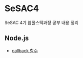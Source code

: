 # SeSAC4
SeSAC 4기 웹풀스택과정 공부 내용 정리 


## Node.js
* [callback 함수](https://github.com/SashaGwak/SeSAC4/blob/main/nodejs/220720/callback.js)
